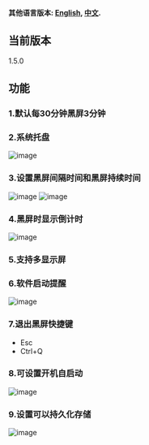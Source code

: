 **其他语言版本: [English](README_EN.md), [中文](README.md).**


## 当前版本
1.5.0

## 功能
### 1.默认每30分钟黑屏3分钟
### 2.系统托盘
![image](https://github.com/user-attachments/assets/9f2f337f-e2ac-47c0-8493-8c1287cf3a61)
### 3.设置黑屏间隔时间和黑屏持续时间
![image](https://github.com/user-attachments/assets/9dce6a85-9226-45f3-96de-8f1ea92a03e1)
![image](https://github.com/user-attachments/assets/cdda0259-4277-413a-9363-db43c683e0fe)

### 4.黑屏时显示倒计时
![image](https://github.com/user-attachments/assets/eeaee8c9-f7d2-48e0-8ed3-165e4c9fb4a1)
### 5.支持多显示屏
### 6.软件启动提醒
![image](https://github.com/user-attachments/assets/7181e017-3014-4690-b8c3-05e98e043e0d)

### 7.退出黑屏快捷键
- Esc
- Ctrl+Q
### 8.可设置开机自启动
![image](https://github.com/user-attachments/assets/4d2ba802-97c5-4d09-bb39-e09d1b667eff)

### 9.设置可以持久化存储
![image](https://github.com/user-attachments/assets/c1aba3e6-af89-4dd1-bbf7-1a9118387dd8)








